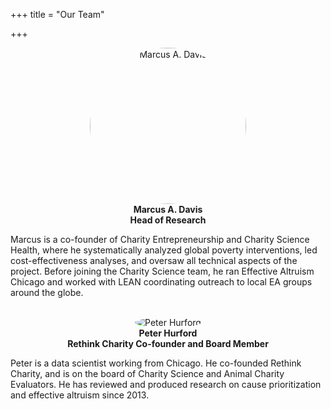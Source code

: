 +++
title = "Our Team"

+++
<style>
	img {
	  border-radius: 50%;
	}

</style>
<p align="center">
  <img src="/img/marcus.jpg" alt="Marcus A. Davis" style="width:250px"><br>
  <b>Marcus A. Davis</b><br>
  <b>Head of Research</b><br>

  Marcus is a co-founder of Charity Entrepreneurship and Charity Science Health, where he systematically analyzed global poverty interventions, led cost-effectiveness analyses, and oversaw all technical aspects of the project. Before joining the Charity Science team, he ran Effective Altruism Chicago and worked with LEAN coordinating outreach to local EA groups around the globe.
  <br>
  <br>
</p>

<p align="center">
  <img src="/img/peter-2.jpg" alt="Peter Hurford"><br>
  <b>Peter Hurford</b><br>
  <b>Rethink Charity Co-founder and Board Member</b><br>
</p>

  Peter is a data scientist working from Chicago. He co-founded Rethink Charity, and is on the board of Charity Science and Animal Charity Evaluators. He has reviewed and produced research on cause prioritization and effective altruism since 2013.
  <br>
